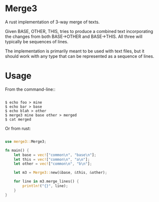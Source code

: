 Merge3
======

A rust implementation of 3-way merge of texts.

Given BASE, OTHER, THIS, tries to produce a combined text
incorporating the changes from both BASE->OTHER and BASE->THIS.
All three will typically be sequences of lines.

The implementation is primarily meant to be used with text files, but
it should work with any type that can be represented as a sequence of
lines.

Usage
=====

From the command-line::

```shell

$ echo foo > mine
$ echo bar > base
$ echo blah > other
$ merge3 mine base other > merged
$ cat merged
```

Or from rust:

```rust

use merge3::Merge3;

fn main() {
    let base = vec!["common\n", "base\n"];
    let this = vec!["common\n", "a\n"];
    let other = vec!["common\n", "b\n"];

    let m3 = Merge3::new(&base, &this, &other);

    for line in m3.merge_lines() {
        println!("{}", line);
    }
}
```
